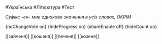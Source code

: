 #Українська #Література #Тест

*Суфікс -ен- має однакове значення в усіх словах, ОКРІМ*

{noChangeVote on}
{hideProgress on}
{shareEnable off}
{hideCount on}

[[зайченя]]
[[кошеня]]
[[печеня]]
[[козеня]]
